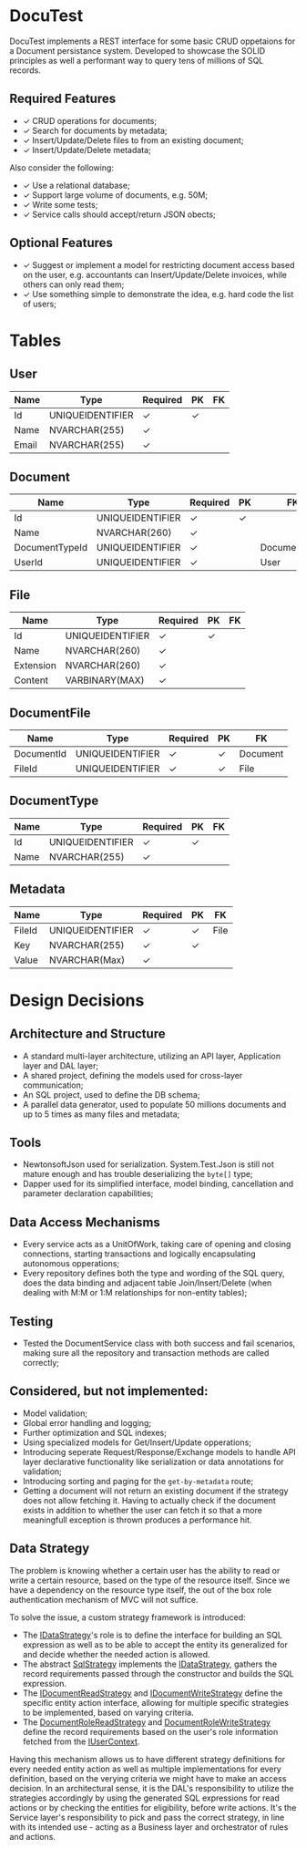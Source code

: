# DocuTest
DocuTest implements a REST interface for some basic CRUD oppetaions for a Document persistance system. Developed to showcase the SOLID principles as well a performant way to query tens of millions of SQL records.

## Required Features
- ✓ CRUD operations for documents;
- ✓ Search for documents by metadata;
- ✓ Insert/Update/Delete files to from an existing document;
- ✓ Insert/Update/Delete metadata;

Also consider the following:
- ✓ Use a relational database;
- ✓ Support large volume of documents, e.g. 50M;
- ✓ Write some tests;
- ✓ Service calls should accept/return JSON obects;

## Optional Features
- ✓ Suggest or implement a model for restricting document access based on the user, e.g. accountants can Insert/Update/Delete invoices, while others can only read them;
- ✓ Use something simple to demonstrate the idea, e.g. hard code the list of users;

# Tables
## User
| Name | Type | Required | PK | FK |
| ------------- | ------------- | ------------- | ------------- | ------------- |
| Id | UNIQUEIDENTIFIER | ✓ | ✓ |  |
| Name | NVARCHAR(255) | ✓ |  |  |
| Email | NVARCHAR(255) | ✓ |  |  |

## Document
| Name | Type | Required | PK | FK |
| ------------- | ------------- | ------------- | ------------- | ------------- |
| Id | UNIQUEIDENTIFIER | ✓ | ✓ |  |
| Name | NVARCHAR(260) | ✓ |  |  |
| DocumentTypeId | UNIQUEIDENTIFIER | ✓ |  | DocumentType |
| UserId | UNIQUEIDENTIFIER | ✓ |  | User |

## File
| Name | Type | Required | PK | FK |
| ------------- | ------------- | ------------- | ------------- | ------------- |
| Id | UNIQUEIDENTIFIER | ✓ | ✓ |  |
| Name | NVARCHAR(260) | ✓ |  |  |
| Extension | NVARCHAR(260) | ✓ |  |  |
| Content | VARBINARY(MAX) | ✓ |  |  |

## DocumentFile
| Name | Type | Required | PK | FK |
| ------------- | ------------- | ------------- | ------------- | ------------- |
| DocumentId | UNIQUEIDENTIFIER | ✓ | ✓ | Document |
| FileId | UNIQUEIDENTIFIER | ✓ | ✓ | File |

## DocumentType
| Name | Type | Required | PK | FK |
| ------------- | ------------- | ------------- | ------------- | ------------- |
| Id | UNIQUEIDENTIFIER | ✓ | ✓ |  |
| Name | NVARCHAR(255) | ✓ |  |  |

## Metadata
| Name | Type | Required | PK | FK |
| ------------- | ------------- | ------------- | ------------- | ------------- |
| FileId | UNIQUEIDENTIFIER | ✓ | ✓ | File |
| Key | NVARCHAR(255) | ✓ | ✓ |  |
| Value | NVARCHAR(Max) | ✓ |  |  |

# Design Decisions
## Architecture and Structure
- A standard multi-layer architecture, utilizing an API layer, Application layer and DAL layer;
- A shared project, defining the models used for cross-layer communication;
- An SQL project, used to define the DB schema;
- A parallel data generator, used to populate 50 millions documents and up to 5 times as many files and metadata;

## Tools
- NewtonsoftJson used for serialization. System.Test.Json is still not mature enough and has trouble deserializing the `byte[]` type;
- Dapper used for its simplified interface, model binding, cancellation and parameter declaration capabilities;

## Data Access Mechanisms
- Every service acts as a UnitOfWork, taking care of opening and closing connections, starting transactions and logically encapsulating autonomous opperations;
- Every repository defines both the type and wording of the SQL query, does the data binding and adjacent table Join/Insert/Delete (when dealing with M:M or 1:M relationships for non-entity tables);

## Testing
- Tested the DocumentService class with both success and fail scenarios, making sure all the repository and transaction methods are called correctly;

## Considered, but not implemented:
- Model validation;
- Global error handling and logging;
- Further optimization and SQL indexes;
- Using specialized models for Get/Insert/Update opperations;
- Introducing seperate Request/Response/Exchange models to handle API layer declarative functionality like serialization or data annotations for validation;
- Introducing sorting and paging for the `get-by-metadata` route;
- Getting a document will not return an existing document if the strategy does not allow fetching it. Having to actually check if the document exists in addition to whether the user can fetch it so that a more meaningfull exception is thrown produces a performance hit.

## Data Strategy
The problem is knowing whether a certain user has the ability to read or write a certain resource, based on the type of the resource itself. Since we have a dependency on the resource type itself, the out of the box role authentication mechanism of MVC will not suffice.

To solve the issue, a custom strategy framework is introduced:
- The [IDataStrategy](./DocuTest.Shared/Interfaces/IDataStrategy.cs)'s role is to define the interface for building an SQL expression as well as to be able to accept the entity its generalized for and decide whether the needed action is allowed.
- The abstract [SqlStrategy](./DocuTest.Shared/Strategies/SqlStrategy.cs) implements the [IDataStrategy](./DocuTest.Shared/Interfaces/IDataStrategy.cs), gathers the record requirements passed through the constructor and builds the SQL expression.
- The [IDocumentReadStrategy](./DocuTest.Application/Interfaces/IDocumentReadStrategy.cs) and [IDocumentWriteStrategy](./DocuTest.Application/Interfaces/IDocumentWriteStrategy.cs) define the specific entity action interface, allowing for multiple specific strategies to be implemented, based on varying criteria.
- The [DocumentRoleReadStrategy](./DocuTest.Application/Strategies/DocumentRoleReadStrategy.cs) and [DocumentRoleWriteStrategy](./DocuTest.Application/Strategies/DocumentWriteReadStrategy.cs) define the record requirements based on the user's role information fetched from the [IUserContext](./DocuTest.Shared/Interfaces/IUserContext.cs).

Having this mechanism allows us to have different strategy definitions for every needed entity action as well as multiple implementations for every definition, based on the verying criteria we might have to make an access decision. In an architectural sense, it is the DAL's responsibility to utilize the strategies accordingly by using the generated SQL expressions for read actions or by checking the entities for eligibility, before write actions. It's the Service layer's responsibility to pick and pass the correct strategy, in line with its intended use - acting as a Business layer and orchestrator of rules and actions.